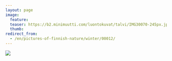 ```yaml
---
layout: page
image:
  feature:
  teaser: https://b2.minimuutti.com/luontokuvat/talvi/IMG30070-245px.jpg
  thumb:
redirect_from:
  - /en/pictures-of-finnish-nature/winter/00012/
---
```


![](https://b2.minimuutti.com/luontokuvat/talvi/IMG30070-800px.jpg)
